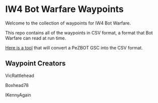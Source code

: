 # IW4 Bot Warfare Waypoints

Welcome to the collection of waypoints for IW4 Bot Warfare.

This repo contains all of the waypoints in CSV format, a format that Bot Warfare can read at run time.


[Here is a tool](https://github.com/ineedbots/bw_node_tools/blob/master/src/gscwptocsv.js) that will convert a PeZBOT GSC into the CSV format.



## Waypoint Creators

VicRattlehead

Boxhead78

IKennyAgain

